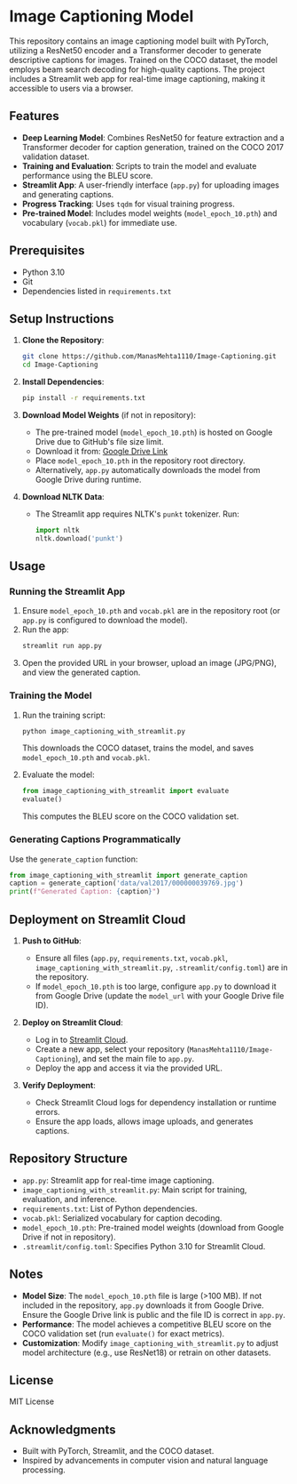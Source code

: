 # Image Captioning Model

This repository contains an image captioning model built with PyTorch, utilizing a ResNet50 encoder and a Transformer decoder to generate descriptive captions for images. Trained on the COCO dataset, the model employs beam search decoding for high-quality captions. The project includes a Streamlit web app for real-time image captioning, making it accessible to users via a browser.

## Features
- **Deep Learning Model**: Combines ResNet50 for feature extraction and a Transformer decoder for caption generation, trained on the COCO 2017 validation dataset.
- **Training and Evaluation**: Scripts to train the model and evaluate performance using the BLEU score.
- **Streamlit App**: A user-friendly interface (`app.py`) for uploading images and generating captions.
- **Progress Tracking**: Uses `tqdm` for visual training progress.
- **Pre-trained Model**: Includes model weights (`model_epoch_10.pth`) and vocabulary (`vocab.pkl`) for immediate use.

## Prerequisites
- Python 3.10
- Git
- Dependencies listed in `requirements.txt`

## Setup Instructions
1. **Clone the Repository**:
   ```bash
   git clone https://github.com/ManasMehta1110/Image-Captioning.git
   cd Image-Captioning
   ```

2. **Install Dependencies**:
   ```bash
   pip install -r requirements.txt
   ```

3. **Download Model Weights** (if not in repository):
   - The pre-trained model (`model_epoch_10.pth`) is hosted on Google Drive due to GitHub's file size limit.
   - Download it from: [Google Drive Link](https://drive.google.com/file/d/<your-model-file-id>/view?usp=sharing)
   - Place `model_epoch_10.pth` in the repository root directory.
   - Alternatively, `app.py` automatically downloads the model from Google Drive during runtime.

4. **Download NLTK Data**:
   - The Streamlit app requires NLTK's `punkt` tokenizer. Run:
     ```python
     import nltk
     nltk.download('punkt')
     ```

## Usage
### Running the Streamlit App
1. Ensure `model_epoch_10.pth` and `vocab.pkl` are in the repository root (or `app.py` is configured to download the model).
2. Run the app:
   ```bash
   streamlit run app.py
   ```
3. Open the provided URL in your browser, upload an image (JPG/PNG), and view the generated caption.

### Training the Model
1. Run the training script:
   ```bash
   python image_captioning_with_streamlit.py
   ```
   This downloads the COCO dataset, trains the model, and saves `model_epoch_10.pth` and `vocab.pkl`.

2. Evaluate the model:
   ```python
   from image_captioning_with_streamlit import evaluate
   evaluate()
   ```
   This computes the BLEU score on the COCO validation set.

### Generating Captions Programmatically
Use the `generate_caption` function:
```python
from image_captioning_with_streamlit import generate_caption
caption = generate_caption('data/val2017/000000039769.jpg')
print(f"Generated Caption: {caption}")
```

## Deployment on Streamlit Cloud
1. **Push to GitHub**:
   - Ensure all files (`app.py`, `requirements.txt`, `vocab.pkl`, `image_captioning_with_streamlit.py`, `.streamlit/config.toml`) are in the repository.
   - If `model_epoch_10.pth` is too large, configure `app.py` to download it from Google Drive (update the `model_url` with your Google Drive file ID).

2. **Deploy on Streamlit Cloud**:
   - Log in to [Streamlit Cloud](https://streamlit.io/cloud).
   - Create a new app, select your repository (`ManasMehta1110/Image-Captioning`), and set the main file to `app.py`.
   - Deploy the app and access it via the provided URL.

3. **Verify Deployment**:
   - Check Streamlit Cloud logs for dependency installation or runtime errors.
   - Ensure the app loads, allows image uploads, and generates captions.

## Repository Structure
- `app.py`: Streamlit app for real-time image captioning.
- `image_captioning_with_streamlit.py`: Main script for training, evaluation, and inference.
- `requirements.txt`: List of Python dependencies.
- `vocab.pkl`: Serialized vocabulary for caption decoding.
- `model_epoch_10.pth`: Pre-trained model weights (download from Google Drive if not in repository).
- `.streamlit/config.toml`: Specifies Python 3.10 for Streamlit Cloud.

## Notes
- **Model Size**: The `model_epoch_10.pth` file is large (>100 MB). If not included in the repository, `app.py` downloads it from Google Drive. Ensure the Google Drive link is public and the file ID is correct in `app.py`.
- **Performance**: The model achieves a competitive BLEU score on the COCO validation set (run `evaluate()` for exact metrics).
- **Customization**: Modify `image_captioning_with_streamlit.py` to adjust model architecture (e.g., use ResNet18) or retrain on other datasets.

## License
MIT License

## Acknowledgments
- Built with PyTorch, Streamlit, and the COCO dataset.
- Inspired by advancements in computer vision and natural language processing.
